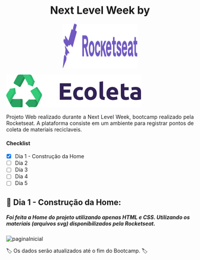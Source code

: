 <h1 align="center"> Next Level Week by </h1>
<p align="center">
  <img width="200" height="120" src="https://github.com/kaitozr/Next-Level-Week-Ecoleta/blob/master/assets/rocketseat.svg">
</p>

![ecoleta](https://github.com/kaitozr/Next-Level-Week-Ecoleta/blob/master/assets/logo.svg)

<p align="justify"> Projeto Web realizado durante a Next Level Week, bootcamp realizado pela Rocketseat. A plataforma consiste em um ambiente para registrar pontos de coleta de materiais reciclaveis. </p>



#### Checklist
- [x] Dia 1 - Construção da Home
- [ ] Dia 2
- [ ] Dia 3
- [ ] Dia 4
- [ ] Dia 5

## 🥳 Dia 1 - Construção da Home:

##### Foi feita a Home do projeto utilizando apenas HTML e CSS. Utilizando os materiais (arquivos svg) disponibilizados pela Rocketseat.

![paginaInicial](https://github.com/pushline/Next-Level-Week/blob/master/assets/img1.jpg)

🏷 Os dados serão atualizados até o fim do Bootcamp. 🏷
